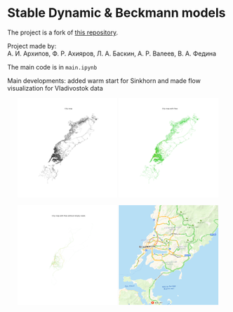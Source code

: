 # Stable Dynamic & Beckmann models

The project is a fork of [this repository](https://github.com/tamamolis/TransportNet/tree/vladi).

Project made by: \
А. И. Архипов, Ф. Р. Ахияров, Л. А. Баскин, А. Р. Валеев, В. А. Федина

The main code is in `main.ipynb`

Main developments: added warm start for Sinkhorn and made flow visualization for Vladivostok data

<p align="center" width="100%">
    <img width="45%" src="vladi_map.png"> 
    <img width="45%" src="vladi_map_with_flow_color.png"> 
</p>
<p align="center" width="100%">
    <img width="45%" src="vladi_map_with_flow_color_opacity.png"> 
    <img width="45%" src="ya_maps.png"> 
</p>